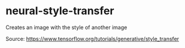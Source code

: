 # neural-style-transfer
Creates an image with the style of another image

Source: https://www.tensorflow.org/tutorials/generative/style_transfer